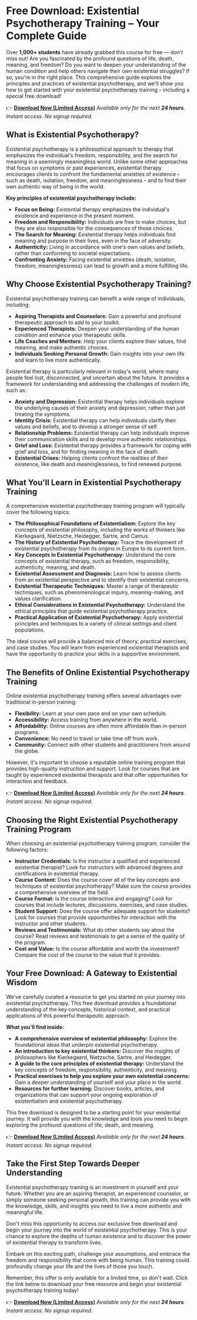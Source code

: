 # Free Download: Existential Psychotherapy Training – Your Complete Guide

Over **1,000+ students** have already grabbed this course for free — don’t miss out!
Are you fascinated by the profound questions of life, death, meaning, and freedom? Do you want to deepen your understanding of the human condition and help others navigate their own existential struggles? If so, you're in the right place. This comprehensive guide explores the principles and practices of existential psychotherapy, and we'll show you how to get started with your existential psychotherapy training – including a special free download!

👉 **[Download Now (Limited Access)](https://udemywork.com/existential-psychotherapy-training)**
_Available only for the next **24 hours**. Instant access. No signup required._

## What is Existential Psychotherapy?

Existential psychotherapy is a philosophical approach to therapy that emphasizes the individual's freedom, responsibility, and the search for meaning in a seemingly meaningless world. Unlike some other approaches that focus on symptoms or past experiences, existential therapy encourages clients to confront the fundamental anxieties of existence – such as death, isolation, freedom, and meaninglessness – and to find their own authentic way of being in the world.

**Key principles of existential psychotherapy include:**

*   **Focus on Being:** Existential therapy emphasizes the individual's existence and experience in the present moment.
*   **Freedom and Responsibility:** Individuals are free to make choices, but they are also responsible for the consequences of those choices.
*   **The Search for Meaning:** Existential therapy helps individuals find meaning and purpose in their lives, even in the face of adversity.
*   **Authenticity:**  Living in accordance with one's own values and beliefs, rather than conforming to societal expectations.
*   **Confronting Anxiety:**  Facing existential anxieties (death, isolation, freedom, meaninglessness) can lead to growth and a more fulfilling life.

## Why Choose Existential Psychotherapy Training?

Existential psychotherapy training can benefit a wide range of individuals, including:

*   **Aspiring Therapists and Counselors:** Gain a powerful and profound therapeutic approach to add to your toolkit.
*   **Experienced Therapists:** Deepen your understanding of the human condition and enhance your therapeutic skills.
*   **Life Coaches and Mentors:** Help your clients explore their values, find meaning, and make authentic choices.
*   **Individuals Seeking Personal Growth:** Gain insights into your own life and learn to live more authentically.

Existential therapy is particularly relevant in today's world, where many people feel lost, disconnected, and uncertain about the future.  It provides a framework for understanding and addressing the challenges of modern life, such as:

*   **Anxiety and Depression:**  Existential therapy helps individuals explore the underlying causes of their anxiety and depression, rather than just treating the symptoms.
*   **Identity Crisis:**  Existential therapy can help individuals clarify their values and beliefs, and to develop a stronger sense of self.
*   **Relationship Problems:**  Existential therapy can help individuals improve their communication skills and to develop more authentic relationships.
*   **Grief and Loss:**  Existential therapy provides a framework for coping with grief and loss, and for finding meaning in the face of death.
*   **Existential Crises:** Helping clients confront the realities of their existence, like death and meaninglessness, to find renewed purpose.

## What You'll Learn in Existential Psychotherapy Training

A comprehensive existential psychotherapy training program will typically cover the following topics:

*   **The Philosophical Foundations of Existentialism:** Explore the key concepts of existential philosophy, including the works of thinkers like Kierkegaard, Nietzsche, Heidegger, Sartre, and Camus.
*   **The History of Existential Psychotherapy:** Trace the development of existential psychotherapy from its origins in Europe to its current form.
*   **Key Concepts in Existential Psychotherapy:** Understand the core concepts of existential therapy, such as freedom, responsibility, authenticity, meaning, and death.
*   **Existential Assessment and Diagnosis:** Learn how to assess clients from an existential perspective and to identify their existential concerns.
*   **Existential Therapeutic Techniques:** Master a range of therapeutic techniques, such as phenomenological inquiry, meaning-making, and values clarification.
*   **Ethical Considerations in Existential Psychotherapy:** Understand the ethical principles that guide existential psychotherapy practice.
*   **Practical Application of Existential Psychotherapy:** Apply existential principles and techniques to a variety of clinical settings and client populations.

The ideal course will provide a balanced mix of theory, practical exercises, and case studies. You will learn from experienced existential therapists and have the opportunity to practice your skills in a supportive environment.

## The Benefits of Online Existential Psychotherapy Training

Online existential psychotherapy training offers several advantages over traditional in-person training:

*   **Flexibility:** Learn at your own pace and on your own schedule.
*   **Accessibility:** Access training from anywhere in the world.
*   **Affordability:** Online courses are often more affordable than in-person programs.
*   **Convenience:**  No need to travel or take time off from work.
*   **Community:**  Connect with other students and practitioners from around the globe.

However, it's important to choose a reputable online training program that provides high-quality instruction and support. Look for courses that are taught by experienced existential therapists and that offer opportunities for interaction and feedback.

👉 **[Download Now (Limited Access)](https://udemywork.com/existential-psychotherapy-training)**
_Available only for the next **24 hours**. Instant access. No signup required._

## Choosing the Right Existential Psychotherapy Training Program

When choosing an existential psychotherapy training program, consider the following factors:

*   **Instructor Credentials:**  Is the instructor a qualified and experienced existential therapist? Look for instructors with advanced degrees and certifications in existential therapy.
*   **Course Content:**  Does the course cover all of the key concepts and techniques of existential psychotherapy? Make sure the course provides a comprehensive overview of the field.
*   **Course Format:**  Is the course interactive and engaging? Look for courses that include lectures, discussions, exercises, and case studies.
*   **Student Support:**  Does the course offer adequate support for students? Look for courses that provide opportunities for interaction with the instructor and other students.
*   **Reviews and Testimonials:**  What do other students say about the course? Read reviews and testimonials to get a sense of the quality of the program.
*   **Cost and Value:**  Is the course affordable and worth the investment? Compare the cost of the course to the value that it provides.

## Your Free Download: A Gateway to Existential Wisdom

We've carefully curated a resource to get you started on your journey into existential psychotherapy. This free download provides a foundational understanding of the key concepts, historical context, and practical applications of this powerful therapeutic approach.

**What you'll find inside:**

*   **A comprehensive overview of existential philosophy:** Explore the foundational ideas that underpin existential psychotherapy.
*   **An introduction to key existential thinkers:** Discover the insights of philosophers like Kierkegaard, Nietzsche, Sartre, and Heidegger.
*   **A guide to the core principles of existential therapy:** Understand the key concepts of freedom, responsibility, authenticity, and meaning.
*   **Practical exercises to help you explore your own existential concerns:** Gain a deeper understanding of yourself and your place in the world.
*   **Resources for further learning:** Discover books, articles, and organizations that can support your ongoing exploration of existentialism and existential psychotherapy.

This free download is designed to be a starting point for your existential journey. It will provide you with the knowledge and tools you need to begin exploring the profound questions of life, death, and meaning.

👉 **[Download Now (Limited Access)](https://udemywork.com/existential-psychotherapy-training)**
_Available only for the next **24 hours**. Instant access. No signup required._

## Take the First Step Towards Deeper Understanding

Existential psychotherapy training is an investment in yourself and your future. Whether you are an aspiring therapist, an experienced counselor, or simply someone seeking personal growth, this training can provide you with the knowledge, skills, and insights you need to live a more authentic and meaningful life.

Don't miss this opportunity to access our exclusive free download and begin your journey into the world of existential psychotherapy. This is your chance to explore the depths of human existence and to discover the power of existential therapy to transform lives.

Embark on this exciting path, challenge your assumptions, and embrace the freedom and responsibility that come with being human. This training could profoundly change your life and the lives of those you touch.

Remember, this offer is only available for a limited time, so don't wait. Click the link below to download your free resource and begin your existential psychotherapy training today!

👉 **[Download Now (Limited Access)](https://udemywork.com/existential-psychotherapy-training)**
_Available only for the next **24 hours**. Instant access. No signup required._
